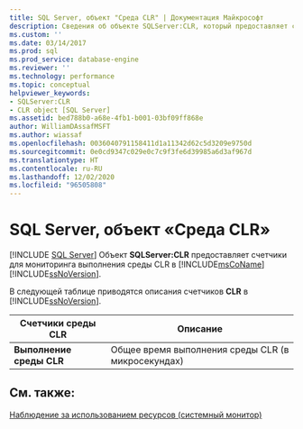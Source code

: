 ```yaml
---
title: SQL Server, объект "Среда CLR" | Документация Майкрософт
description: Сведения об объекте SQLServer:CLR, который предоставляет счетчики для отслеживания выполнения среды CLR в Microsoft SQL Server.
ms.custom: ''
ms.date: 03/14/2017
ms.prod: sql
ms.prod_service: database-engine
ms.reviewer: ''
ms.technology: performance
ms.topic: conceptual
helpviewer_keywords:
- SQLServer:CLR
- CLR object [SQL Server]
ms.assetid: bed788b0-a68e-4fb1-b001-03bf09ff868e
author: WilliamDAssafMSFT
ms.author: wiassaf
ms.openlocfilehash: 0036040791158411d1a11342d62c5d3209e9750d
ms.sourcegitcommit: 0e0cd9347c029e0c7c9f3fe6d39985a6d3af967d
ms.translationtype: HT
ms.contentlocale: ru-RU
ms.lasthandoff: 12/02/2020
ms.locfileid: "96505808"
---
```

# <a name="sql-server-clr-object"></a>SQL Server, объект «Среда CLR»
 [!INCLUDE [SQL Server](../../includes/applies-to-version/sqlserver.md)]
  Объект **SQLServer:CLR** предоставляет счетчики для мониторинга выполнения среды CLR в [!INCLUDE[msCoName](../../includes/msconame-md.md)] [!INCLUDE[ssNoVersion](../../includes/ssnoversion-md.md)].  
  
 В следующей таблице приводятся описания счетчиков **CLR** в [!INCLUDE[ssNoVersion](../../includes/ssnoversion-md.md)].  
  
|Счетчики среды CLR|Описание|  
|------------------|-----------------|  
|**Выполнение среды CLR**|Общее время выполнения среды CLR (в микросекундах)|  
  
## <a name="see-also"></a>См. также:  
 [Наблюдение за использованием ресурсов (системный монитор)](../../relational-databases/performance-monitor/monitor-resource-usage-system-monitor.md)  
  
  
